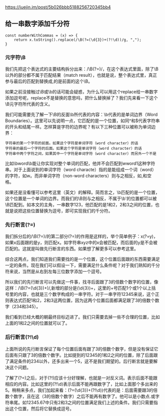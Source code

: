 https://juejin.im/post/5b026bbb5188256720345bb4

## 给一串数字添加千分符

    const numberWithCommas = (x) => {
        return x.toString().replace(/\B(?=(\d{3})+(?!\d))/g, ",");
    }

### 元字符\B

我们先把这个表达式的主要结构拆分出来：/\B(?=)/，在这个表达式里面，除了\B以外的部分都不属于匹配结果（match  result），也就是说，整个表达式里，真正参与最后的匹配到替换成,的是前面的这个\B。

如果之前没接触过\B或\b的话可能会疑惑，为什么可以用这个replace给一串数字添加逗号呢，replace不是替换的意思吗，把什么替换掉了？我们先来看一下这个\B元字符所代表的含义。

我们可能需要先了解一下\B的反面\b所代表的内容：\b代表的是单词边界（Word Boundaries）。这里可以先说明一点，它匹配的是一个位置，如同^和$代表字符串的开头和结尾一样。怎样算是字符的边界呢？有以下三种位置可以被称为单词边界：

    字符串的第一个字符的前面。如果这个字符是单词字符（word character）的话
    字符串的最后一个字符的后面。如果这个字符是单词字符（word character）的话
    字符串中两个字符之间，如果其中一个字符是单词字符（word character）而另外一个不是

比如\bword\b能让你实现对整个单词的匹配，他并不会匹配到wword1这种字符串。对于上面说到的单词字符（word characte）指的是能组成一个词（word）的字符，如w。而非单词字符（non-word characters）则与之相反，如,和空格。

如果还是没看懂可以参考这里（英文）的解释。简而言之，\b匹配的是一个位置，这个位置是一个单词的边界。而我们的\B则与之相反，不属于\b'的位置都可以被\B匹配到。如本文的主角，一串数字123，他匹配的是1和2，2和3之间的位置，也就是说把这些位置替换为逗号，即可实现我们的千分符。

### 先行断言(?=)

我们拆分后的/\B(?=)/的第二部分(?=)的作用是这样的，举个简单例子：x(?=y)，如果x后面跟的是y，则匹配x。如字符串xyz中的x会被匹配，而后面的y是不会被匹配的。这就是叫做先行断言的东西。如果想了解更多可以参考这里。

综合这两点，我们知道我们需要找的是一个位置，这个位置后面跟的东西需要满足一定的条件。现在我们可以假设一下，需要满足什么条件呢？对于我们熟知的千分符来说，当然是从右到左每三位数字添加一个逗号。

所以我们的先行断言可以先做这一件事，找寻后面跟了3的倍数个数字的位置，像这样：/\B(?=(\d{3})+)/,新增的部分是(\d{3})+，这里的+号匹配1个或1个以上括号里的内容，也就是三个数字构成的一串字符。对于一串字符12345来说，这个正则表达式匹配1和2，2和3这两位置，因为这两个位置后面都满足跟了3的倍数个数字（234和345）。

我们看到已经大概的朝最终目标迈进了。我们只需要去掉一些不合理的位置，比如上面的1和2之间的位置就可以了。

### 后行断言(?!\d)

上面所说的先行断言保证了每个位置后面有跟了3的倍数个数字，但是没有保证它后面有只跟了3的倍数个数字。比如提到的12345的1和2之间的位置，除了后面跟了满足条件的234以外，还多出来一个5，这不是我们期望的。后行断言就是要解决这个问题。

了解了(?=)之后，对于(?!)应该十分好理解，也就是一对反义词。表示后面不能跟相应的内容。比如这里的(?!\d)表示后面不能再跟数字了，比如上面那个多出来的5。稍稍来多点，我们加起来看：(?=(\d{3})+(?!\d))代表的是：后面需要跟3的倍数个数字，且在这（3的倍数个数字）之后不能再有数字了。他可以是小数点.或字符串尾。如12345.67中只有2和3之间的位置满足我们上述的条件。我们只需要指出这个位置，然后将它替换成逗号。

